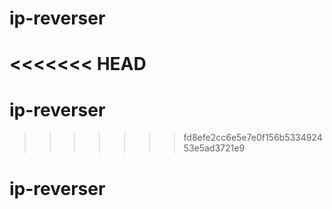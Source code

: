 # ip-reverser
<<<<<<< HEAD
=======
# ip-reverser
>>>>>>> fd8efe2cc6e5e7e0f156b533492453e5ad3721e9
# ip-reverser

